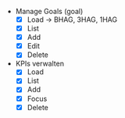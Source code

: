 - Manage Goals (goal)
	- [x] Load -> BHAG, 3HAG, 1HAG
	- [x] List
	- [x]  Add
	- [x]  Edit
	- [x] Delete
- KPIs verwalten
	- [x] Load
	- [x] List
	- [x] Add
	- [x] Focus
	- [x] Delete
